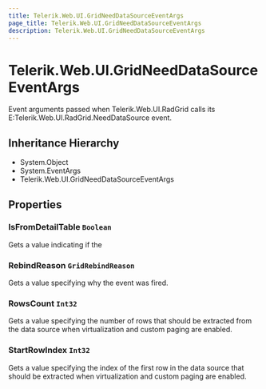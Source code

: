 ```yaml
---
title: Telerik.Web.UI.GridNeedDataSourceEventArgs
page_title: Telerik.Web.UI.GridNeedDataSourceEventArgs
description: Telerik.Web.UI.GridNeedDataSourceEventArgs
---
```


# Telerik.Web.UI.GridNeedDataSourceEventArgs

Event arguments passed when Telerik.Web.UI.RadGrid calls its E:Telerik.Web.UI.RadGrid.NeedDataSource event.

## Inheritance Hierarchy

* System.Object
* System.EventArgs
* Telerik.Web.UI.GridNeedDataSourceEventArgs

## Properties

###  IsFromDetailTable `Boolean`

Gets a value indicating if the

###  RebindReason `GridRebindReason`

Gets a value specifying why the  event was fired.

###  RowsCount `Int32`

Gets a value specifying the number of rows that should be extracted from the data source when virtualization and custom paging are enabled.

###  StartRowIndex `Int32`

Gets a value specifying the index of the first row in the data source that should be extracted when virtualization and custom paging are enabled.

